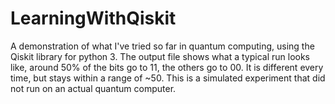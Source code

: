 # LearningWithQiskit
A demonstration of what I've tried so far in quantum computing, using the Qiskit library for python 3.
The output file shows what a typical run looks like, around 50% of the bits go to 11, the others go to 00. It is different every time, but stays within a range of ~50.
This is a simulated experiment that did not run on an actual quantum computer.
